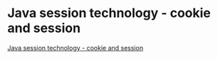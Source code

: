 # Java session technology - cookie and session
[Java session technology - cookie and session](https://aiwithcloud.com/2022/09/15/java_session_technology___cookie_and_session/)